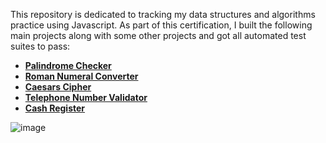 This repository is dedicated to tracking my data structures and algorithms practice using Javascript. As part of this certification, I built the following main projects along with some other projects and got all automated test suites to pass:
- <b>[Palindrome Checker](https://github.com/MehediEhteshum/AlgoChallenges-JS/blob/master/palindromeChecker.js)</b>
- <b>[Roman Numeral Converter](https://github.com/MehediEhteshum/AlgoChallenges-JS/blob/master/numToRoman.js)</b>
- <b>[Caesars Cipher](https://github.com/MehediEhteshum/AlgoChallenges-JS/blob/master/caesarCipher.js)</b>
- <b>[Telephone Number Validator](https://github.com/MehediEhteshum/AlgoChallenges-JS/blob/master/phnNumChecker.js)</b>
- <b>[Cash Register](https://github.com/MehediEhteshum/AlgoChallenges-JS/blob/master/cashRegister.js)</b>

![image](https://github.com/MehediEhteshum/AlgoChallenges-JS/assets/65057419/48f5d98c-9a26-455c-ad67-c42d866ceb28)
